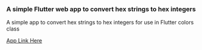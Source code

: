 ### A simple Flutter web app to convert hex strings to hex integers


A simple app to convert hex strings to hex integers for use in Flutter colors class

[App Link Here](https://hex-to-int-converter.herokuapp.com/)